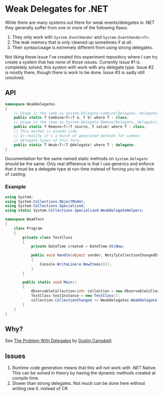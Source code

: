 # Weak Delegates for .NET

While there are many systems out there for weak events/delegates in .NET they
generally suffer from one or more of the following flaws:

1. They only work with `System.EventHander` and `System.EventHander<T>`.
2. The leak memory that is only cleaned up sometimes if at all.
3. Their syntax/usage is extremely different from using strong delegates.

Not liking these issue I've created this experiment repository where I can try
create a system that has none of those issues. Currently issue #1 is completely
solved, this system with work with any delegate type. Issue #2 is mostly there,
though there is work to be done. Issue #3 is sadly still unsolved.

## API

```csharp
namespace WeakDelegates
{
    // Usage is the same as System.Delegate.Combine(Delegate, Delegate);
    public static T Combine<T>(T a, T b) where T : class;
    // Usage is the same as System.Delegate.Remove(Delegate, Delegate);
    public static T Remove<T>(T source, T value) where T : class;
    // This method is psuedo code.
    // In reality it's a bunch of generated methods for common
    // delegate types of this form.
    public static T Weak<T>(T @delegate) where T : delegate;
}
```

Documentation for the same named static methods on `System.Delegate` should be
the same. Only real difference is that I use generics and enforce that it must
be a delegate type at run-time instead of forcing you to do lots of casting.

### Example

```csharp
using System;
using System.Collections.ObjectModel;
using System.Collections.Specialized;
using static System.Collections.Specialized.WeakDelegateHelpers;

namespace WeakTest
{
    class Program
    {
        private class TestClass
        {
            private DateTime created = DateTime.UtcNow;

            public void Handle(object sender, NotifyCollectionChangedEventArgs e)
            {
                Console.WriteLine(e.NewItems[0]);
            }
        }

        public static void Main()
        {
            ObservableCollection<int> collection = new ObservableCollection<int>();
            TestClass testInstance = new TestClass();
            collection.CollectionChanged += WeakDelegates.WeakDelegate.Combine<NotifyCollectionChangedEventHandler>(null, testInstance.Handle);
        }
    }
}

```

## Why?

See [The Problem With
Delegates](https://web.archive.org/web/20150327023026/http://diditwith.net/PermaLink,guid,fcf59145-3973-468a-ae66-aaa8df9161c7.aspx)
by [Dustin Campbell](https://twitter.com/dcampbell).

## Issues

1. Runtime code generation means that this will not work with .NET Native. This
   can be solved in theory by having the dynamic methods created at compile
   time.
2. Slower than strong delegates. Not much can be done here without writing raw
   IL instead of C#.
